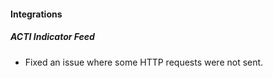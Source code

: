 
#### Integrations

##### ACTI Indicator Feed

- Fixed an issue where some HTTP requests were not sent.
